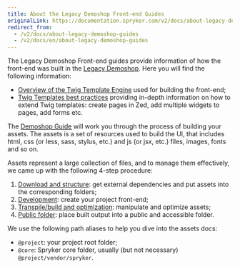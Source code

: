 ```yaml
---
title: About the Legacy Demoshop Front-end Guides
originalLink: https://documentation.spryker.com/v2/docs/about-legacy-demoshop-guides
redirect_from:
  - /v2/docs/about-legacy-demoshop-guides
  - /v2/docs/en/about-legacy-demoshop-guides
---
```


The Legacy Demoshop Front-end guides provide information of how the front-end was built in the [Legacy Demoshop](https://documentation.spryker.com/v2/docs/about-spryker#what-is-the--legacy-demoshop--). Here you will find the following information:

* [Overview of the Twig Template Engine](/docs/scos/dev/developer-guides/201903.0/development-guide/front-end/legacy-demoshop/twig-templates/twig-overview) used for building the front-end;
* [Twig Templates best practices](/docs/scos/dev/developer-guides/201903.0/development-guide/front-end/legacy-demoshop/twig-templates/twig-best-pract) providing in-depth information on how to extend Twig templates: create pages in Zed, add multiple widgets to pages, add forms etc.

The [Demoshop Guide](/docs/scos/dev/developer-guides/201903.0/development-guide/front-end/legacy-demoshop/demoshop-guide)  will work you through the process of building your assets. The assets is a set of resources used to build the UI, that includes html, css (or less, sass, stylus, etc.) and js (or jsx, etc.) files, images, fonts and so on.

Assets represent a large collection of files, and to manage them effectively, we came up with the following 4-step procedure:

1. [Download and structure](/docs/scos/dev/developer-guides/201903.0/development-guide/front-end/legacy-demoshop/download-struct): get external dependencies and put assets into the corresponding folders;
2. [Development](/docs/scos/dev/features/201903.0/sdk/development): create your project front-end;
3. [Transpile/build and optimization](/docs/scos/dev/developer-guides/201903.0/development-guide/front-end/legacy-demoshop/build-optimizat): manipulate and optimize assets;
4. [Public folder](/docs/scos/dev/developer-guides/201903.0/development-guide/front-end/legacy-demoshop/public-folder): place built output into a public and accessible folder.

We use the following path aliases to help you dive into the assets docs:

* `@project`: your project root folder;
* `@core`: Spryker core folder, usually (but not necessary) `@project/vendor/spryker`.
 


